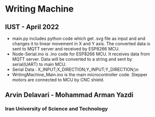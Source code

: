# Writing Machine
## IUST - April 2022

- main.py includes python code which get .svg file as input and and changes it to linear movement in X and Y axis. The converted data is sent to MQTT server and received by ESP8266 MCU.
- Node-Serial.ino is .ino code for ESP8266 MCU. It receives data from MQTT server. Data will be converted to a string and sent by serial(UART) to main MCU.
- Serial Data : X_INPUT;X_DIRECTION;Y_INPUT;Y_DIRECTION;\n
- WritingMachine_Main.ino is the main microcontroller code. Stepper motors are connected to MCU by CNC shield.

## Arvin Delavari - Mohammad Arman Yazdi
### Iran University of Science and Technology
